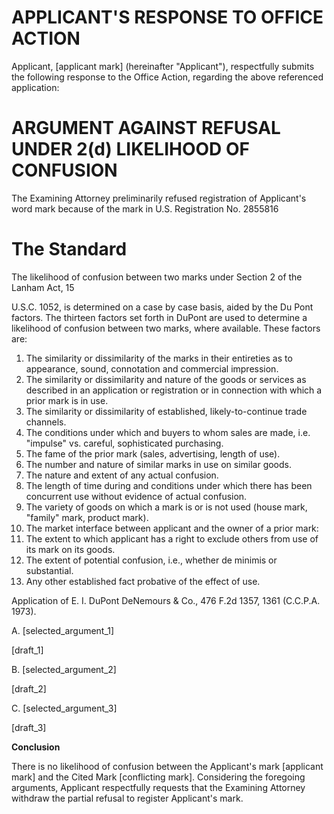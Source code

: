 # APPLICANT'S RESPONSE TO OFFICE ACTION

Applicant, [applicant mark] (hereinafter "Applicant"), respectfully submits the following response to the Office Action, regarding the above referenced application:

# ARGUMENT AGAINST REFUSAL UNDER 2(d) LIKELIHOOD OF CONFUSION

The Examining Attorney preliminarily refused registration of Applicant's word mark because of the mark in U.S. Registration No. 2855816

# The Standard

The likelihood of confusion between two marks under Section 2 of the Lanham Act, 15

U.S.C. 1052, is determined on a case by case basis, aided by the Du Pont factors. The thirteen factors set forth in DuPont are used to determine a likelihood of confusion between two marks, where available. These factors are:

1. The similarity or dissimilarity of the marks in their entireties as to appearance, sound, connotation and commercial impression.
2. The similarity or dissimilarity and nature of the goods or services as described in an application or registration or in connection with which a prior mark is in use.
3. The similarity or dissimilarity of established, likely-to-continue trade channels.
4. The conditions under which and buyers to whom sales are made, i.e. "impulse" vs. careful, sophisticated purchasing.
5. The fame of the prior mark (sales, advertising, length of use).
6. The number and nature of similar marks in use on similar goods.
7. The nature and extent of any actual confusion.
8. The length of time during and conditions under which there has been concurrent use without evidence of actual confusion.
9. The variety of goods on which a mark is or is not used (house mark, "family" mark, product mark).
10. The market interface between applicant and the owner of a prior mark:
11. The extent to which applicant has a right to exclude others from use of its mark on its goods.
12. The extent of potential confusion, i.e., whether de minimis or substantial.
13. Any other established fact probative of the effect of use.

Application of E. I. DuPont DeNemours & Co., 476 F.2d 1357, 1361 (C.C.P.A. 1973).

A. [selected_argument_1]

 [draft_1]

B. [selected_argument_2]

 [draft_2]

C. [selected_argument_3]

 [draft_3]

**Conclusion**

There is no likelihood of confusion between the Applicant's mark [applicant mark] and the Cited Mark [conflicting mark]. Considering the foregoing arguments, Applicant respectfully requests that the Examining Attorney withdraw the partial refusal to register Applicant's mark.
